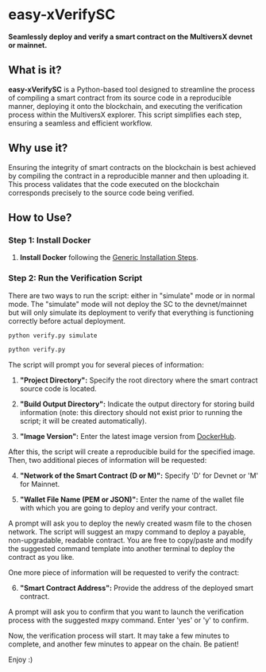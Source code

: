 # easy-xVerifySC
**Seamlessly deploy and verify a smart contract on the MultiversX devnet or mainnet.**

## What is it?
**easy-xVerifySC** is a Python-based tool designed to streamline the process of compiling a smart contract from its source code in a reproducible manner, deploying it onto the blockchain, and executing the verification process within the MultiversX explorer. This script simplifies each step, ensuring a seamless and efficient workflow.

## Why use it?
Ensuring the integrity of smart contracts on the blockchain is best achieved by compiling the contract in a reproducible manner and then uploading it. This process validates that the code executed on the blockchain corresponds precisely to the source code being verified.

## How to Use?

### Step 1: Install Docker
1. **Install Docker** following the [Generic Installation Steps](https://docs.docker.com/desktop/install/linux-install/).

### Step 2: Run the Verification Script
There are two ways to run the script: either in "simulate" mode or in normal mode. The "simulate" mode will not deploy the SC to the devnet/mainnet but will only simulate its deployment to verify that everything is functioning correctly before actual deployment.

```bash
python verify.py simulate
```
```bash
python verify.py
```

The script will prompt you for several pieces of information:

1. **"Project Directory":** Specify the root directory where the smart contract source code is located.

2. **"Build Output Directory":**  Indicate the output directory for storing build information (note: this directory should not exist prior to running the script; it will be created automatically).

3. **"Image Version":**  Enter the latest image version from [DockerHub](https://hub.docker.com/r/multiversx/sdk-rust-contract-builder/tags).

After this, the script will create a reproducible build for the specified image. Then, two additional pieces of information will be requested:

4. **"Network of the Smart Contract (D or M)":**  Specify 'D' for Devnet or 'M' for Mainnet.

5. **"Wallet File Name (PEM or JSON)":**   Enter the name of the wallet file with which you are going to deploy and verify your contract.

A prompt will ask you to deploy the newly created wasm file to the chosen network. The script will suggest an mxpy command to deploy a payable, non-upgradable, readable contract. You are free to copy/paste and modify the suggested command template into another terminal to deploy the contract as you like.

One more piece of information will be requested to verify the contract:

6. **"Smart Contract Address":**  Provide the address of the deployed smart contract.

A prompt will ask you to confirm that you want to launch the verification process with the suggested mxpy command. Enter 'yes' or 'y' to confirm.

Now, the verification process will start. It may take a few minutes to complete, and another few minutes to appear on the chain. Be patient!

Enjoy :)